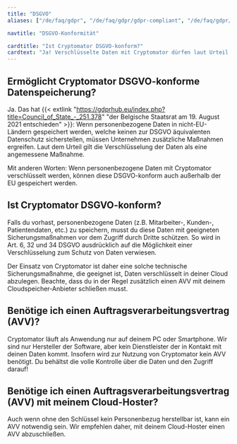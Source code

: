 ```yaml
---
title: "DSGVO"
aliases: ["/de/faq/gdpr", "/de/faq/gdpr/gdpr-compliant", "/de/faq/gdpr/dpa-cryptomator", "/de/faq/gdpr/dpa-cloudprovider"]

navtitle: "DSGVO-Konformität"

cardtitle: "Ist Cryptomator DSGVO-konform?"
cardtext: "Ja! Verschlüsselte Daten mit Cryptomator dürfen laut Urteil des belgischen Staatsrats auch außerhalb der EU gespeichert werden – datenschutzkonform und sicher."
---
```


## Ermöglicht Cryptomator DSGVO-konforme Datenspeicherung?
Ja. Das hat {{< extlink "https://gdprhub.eu/index.php?title=Council_of_State_-_251.378" "der Belgische Staatsrat am 19. August 2021 entschieden" >}}: Wenn personenbezogene Daten in nicht-EU-Ländern gespeichert werden, welche keinen zur DSGVO äquivalenten Datenschutz sicherstellen, müssen Unternehmen zusätzliche Maßnahmen ergreifen. Laut dem Urteil gilt die Verschlüsselung der Daten als eine angemessene Maßnahme.

Mit anderen Worten: Wenn personenbezogene Daten mit Cryptomator verschlüsselt werden, können diese DSGVO-konform auch außerhalb der EU gespeichert werden.

## Ist Cryptomator DSGVO-konform?
Falls du vorhast, personenbezogene Daten (z.B. Mitarbeiter-, Kunden-, Patientendaten, etc.) zu speichern, musst du diese Daten mit geeigneten Sicherungsmaßnahmen vor dem Zugriff durch Dritte schützen. So wird in Art. 6, 32 und 34 DSGVO ausdrücklich auf die Möglichkeit einer Verschlüsselung zum Schutz von Daten verwiesen.

Der Einsatz von Cryptomator ist daher eine solche technische Sicherungsmaßnahme, die geeignet ist, Daten verschlüsselt in deiner Cloud abzulegen. Beachte, dass du in der Regel zusätzlich einen AVV mit deinem Cloudspeicher-Anbieter schließen musst.

## Benötige ich einen Auftragsverarbeitungsvertrag (AVV)?
Cryptomator läuft als Anwendung nur auf deinem PC oder Smartphone. Wir sind nur Hersteller der Software, aber kein Dienstleister der in Kontakt mit deinen Daten kommt. Insofern wird zur Nutzung von Cryptomator kein AVV benötigt. Du behältst die volle Kontrolle über die Daten und den Zugriff darauf!

## Benötige ich einen Auftragsverarbeitungsvertrag (AVV) mit meinem Cloud-Hoster?
Auch wenn ohne den Schlüssel kein Personenbezug herstellbar ist, kann ein AVV notwendig sein. Wir empfehlen daher, mit deinem Cloud-Hoster einen AVV abzuschließen.

